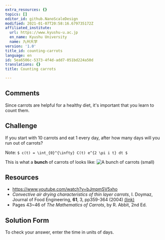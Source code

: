 ```yaml
---
extra_resources: {}
topics: []
editor_id: github.NanoScaleDesign
modified: 2021-01-07T20:58:16.679735172Z
affiliated_institute:
  url: https://www.kyushu-u.ac.jp
  en_name: Kyushu University
  name: 九州大学
version: '1.0'
title_id: counting-carrots
language: en
id: 5ea6506c-5373-4f4d-add7-051bd224a50d
translations: {}
title: Counting carrots

---
```


## Comments

Since carrots are helpful for a healthy diet, it's important that you learn to count them.

## Challenge


If you start with 10 carrots and eat 1 every day, after how many days will you run out of carrots?

Note: `$ c(t) = \int_{0}^{\infty} C(t) e^{2 \pi i t} dt $`

This is what a **bunch** of carrots of looks like:
![A bunch of carrots (small)](/api/v0/teachers/github.NanoScaleDesign/resources/public/22f615c5-dc43-4e23-b6e1-e0032b9b2589.jpeg)


## Resources
- https://www.youtube.com/watch?v=bJmpmSV5xho
- *Convective air drying characteristics of thin layer carrots*, I. Doymaz, Journal of Food Engineering, **61**, 3, pp359-364 (2004) [(link)](https://www.sciencedirect.com/science/article/pii/S0260877403001420?casa_token=RqD4wcCUABgAAAAA:QuirVYqoZcKHdjkBTyr-mJAKSiSF70W9jP-zFtG7kNzJkv0JMfMieQjiD2Z8HoaphWwrEgMz)
- Pages 43~46 of *The Mathematics of Carrots*, by R. Abbit, 2nd Ed.


## Solution Form

To check your answer, enter the time in units of days.